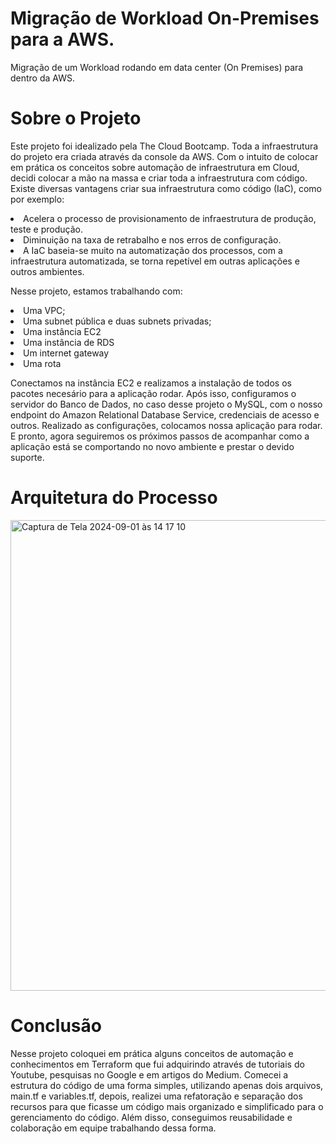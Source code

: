 # Migração de Workload On-Premises para a AWS.
Migração de um Workload rodando em data center (On Premises) para dentro da AWS.

# Sobre o Projeto
<p>Este projeto foi idealizado pela The Cloud Bootcamp. Toda a infraestrutura do projeto era criada através da console da AWS. Com o intuito de colocar em prática os conceitos sobre automação de infraestrutura em Cloud, decidi colocar a mão na massa e criar toda a infraestrutura com código. Existe diversas vantagens criar sua infraestrutura como código (IaC), como por exemplo: </p>
   <li>Acelera o processo de provisionamento de infraestrutura de produção, teste e produção. </li>
   <li>Diminuição na taxa de retrabalho e nos erros de configuração.</li>
   <li>A IaC baseia-se muito na automatização dos processos, com a infraestrutura automatizada, se torna repetível em outras aplicações e outros ambientes.</li>
    <p></p>
<p>Nesse projeto, estamos trabalhando com: </p>
     <li>Uma VPC;</li>
     <li>Uma subnet pública e duas subnets privadas;</li>
     <li>Uma instância EC2</li>
     <li>Uma instância de RDS</li>
     <li>Um internet gateway</li>
     <li>Uma rota</li>
    <p></p>
<p>Conectamos na instância EC2 e realizamos a instalação de todos os pacotes necesário para a aplicação rodar. Após isso, configuramos o servidor do Banco de Dados, no caso desse projeto o MySQL, com o nosso endpoint do Amazon Relational Database Service, credenciais de acesso e outros. Realizado as configurações, colocamos nossa aplicação para rodar. E pronto, agora seguiremos os próximos passos de acompanhar como a aplicação está se comportando no novo ambiente e prestar o devido suporte.</p>

# Arquitetura do Processo
<img width="753" alt="Captura de Tela 2024-09-01 às 14 17 10" src="https://github.com/user-attachments/assets/b3420a25-89f9-4745-82e7-b4356040553c">

# Conclusão
<p>Nesse projeto coloquei em prática alguns conceitos de automação e conhecimentos em Terraform que fui adquirindo através de tutoriais do Youtube, pesquisas no Google e em artigos do Medium. Comecei a estrutura do código de uma forma simples, utilizando apenas dois arquivos, main.tf e variables.tf, depois, realizei uma refatoração e separação dos recursos para que ficasse um código mais organizado e simplificado para o gerenciamento do código. Além disso, conseguimos reusabilidade e colaboração em equipe trabalhando dessa forma. </p>
